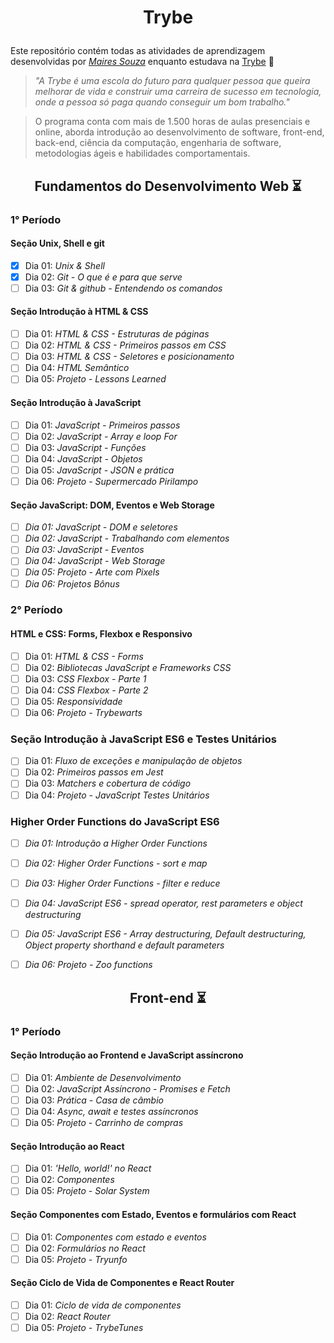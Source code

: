 # <p align="center"> Trybe </p>

Este repositório contém todas as atividades de aprendizagem desenvolvidas por _[Maires Souza](https://www.linkedin.com/in/mairess/)_ enquanto estudava na [Trybe](https://www.betrybe.com/) 🚀

>_"A Trybe é uma escola do futuro para qualquer pessoa que queira melhorar de vida e construir uma carreira de sucesso em tecnologia, onde a pessoa só paga quando conseguir um bom trabalho."_

> O programa conta com mais de 1.500 horas de aulas presenciais e online, aborda introdução ao desenvolvimento de software, front-end, back-end, ciência da computação, engenharia de software, metodologias ágeis e habilidades comportamentais.

## <p align="center"> Fundamentos do Desenvolvimento Web ⏳ </p>

### 1° Período

#### Seção Unix, Shell e git

- [x] Dia 01: _Unix & Shell_
- [x] Dia 02: _Git - O que é e para que serve_
- [ ] Dia 03: _Git & github - Entendendo os comandos_

#### Seção Introdução à HTML & CSS

- [ ] Dia 01: _HTML & CSS - Estruturas de páginas_
- [ ] Dia 02: _HTML & CSS - Primeiros passos em CSS_
- [ ] Dia 03: _HTML & CSS - Seletores e posicionamento_
- [ ] Dia 04: _HTML Semântico_
- [ ] Dia 05: _Projeto - Lessons Learned_

#### Seção Introdução à JavaScript

- [ ] Dia 01: _JavaScript - Primeiros passos_
- [ ] Dia 02: _JavaScript - Array e loop For_
- [ ] Dia 03: _JavaScript - Funções_
- [ ] Dia 04: _JavaScript - Objetos_
- [ ] Dia 05: _JavaScript - JSON e prática_
- [ ] Dia 06: _Projeto - Supermercado Pirilampo_

#### Seção JavaScript: DOM, Eventos e Web Storage

- [ ] _Dia 01: JavaScript - DOM e seletores_
- [ ] _Dia 02: JavaScript - Trabalhando com elementos_
- [ ] _Dia 03: JavaScript - Eventos_
- [ ] _Dia 04: JavaScript - Web Storage_
- [ ] _Dia 05: Projeto - Arte com Pixels_
- [ ] _Dia 06: Projetos Bônus_

### 2° Período

#### HTML e CSS: Forms, Flexbox e Responsivo

- [ ] Dia 01: _HTML & CSS - Forms_
- [ ] Dia 02: _Bibliotecas JavaScript e Frameworks CSS_
- [ ] Dia 03: _CSS Flexbox - Parte 1_
- [ ] Dia 04: _CSS Flexbox - Parte 2_
- [ ] Dia 05: _Responsividade_
- [ ] Dia 06: _Projeto - Trybewarts_

### Seção Introdução à JavaScript ES6 e Testes Unitários

- [ ] Dia 01: _Fluxo de exceções e manipulação de objetos_
- [ ] Dia 02: _Primeiros passos em Jest_
- [ ] Dia 03: _Matchers e cobertura de código_
- [ ] Dia 04: _Projeto - JavaScript Testes Unitários_

### Higher Order Functions do JavaScript ES6

- [ ] _Dia 01: Introdução a Higher Order Functions_
- [ ] _Dia 02: Higher Order Functions - sort e map_
- [ ] _Dia 03: Higher Order Functions - filter e reduce_
- [ ] _Dia 04: JavaScript ES6 - spread operator, rest parameters e object destructuring_
- [ ] _Dia 05: JavaScript ES6 - Array destructuring, Default destructuring, Object property shorthand e default parameters_
- [ ] _Dia 06: Projeto - Zoo functions_




## <p align="center"> Front-end ⏳ </p>

### 1° Período
#### Seção Introdução ao Frontend e JavaScript assíncrono

- [ ] Dia 01: _Ambiente de Desenvolvimento_
- [ ] Dia 02: _JavaScript Assíncrono - Promises e Fetch_
- [ ] Dia 03: _Prática - Casa de câmbio_
- [ ] Dia 04: _Async, await e testes assíncronos_
- [ ] Dia 05: _Projeto - Carrinho de compras_

#### Seção Introdução ao React

- [ ] Dia 01: _'Hello, world!' no React_
- [ ] Dia 02: _Componentes_
- [ ] Dia 05: _Projeto - Solar System_

#### Seção Componentes com Estado, Eventos e formulários com React

- [ ] Dia 01: _Componentes com estado e eventos_
- [ ] Dia 02: _Formulários no React_
- [ ] Dia 05: _Projeto - Tryunfo_

#### Seção Ciclo de Vida de Componentes e React Router

- [ ] Dia 01: _Ciclo de vida de componentes_
- [ ] Dia 02: _React Router_
- [ ] Dia 05: _Projeto - TrybeTunes_
